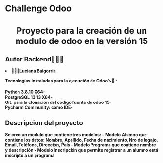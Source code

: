 # Challenge Odoo
<h1 align="center">Proyecto para la creación de un modulo de odoo en la versión 15</h1>


<h2> Autor 
    Backend👩🏽‍🔧</h2>
<li><b>👩🏻‍💻<a href="https://github.com/LucianaBaigorria">Luciana Baigorria</a></b></li>
 

<b>Tecnologías instaladas para la ejecución de Odoo🪛🔧 :<b><br>

Python 3.8.10 X64-  <br>
PostgreSQL 13.13 X64- <br>
Git: para la clonación del código fuente de odoo 15- <br>
Pycharm Community: como IDE- <br>





<h2>  Descripcion del proyecto  </h2>

Se creo un modulo que contiene tres modelos:
	- Modelo Alumno que contiene los datos: Nombre, Apellido, Fecha de nacimiento, Nro de legajo, Email, Teléfono, Dirección, País
	- Modelo Programa que contiene nombre y descripción
	- Modelo Inscripción que permite registrar a un alumno está inscripto a un programa
	




